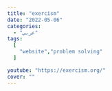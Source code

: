 ```yaml
---
title: "exercism"
date: "2022-05-06"
categories:
  - "عربي"
tags:
  [
    "website","problem solving"
  ]

youtube: "https://exercism.org/"
cover: ""
---
```

